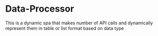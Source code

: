 # Data-Processor
This is a dynamic spa that makes number of API calls and dynamically represent them in table or list format based on data type
